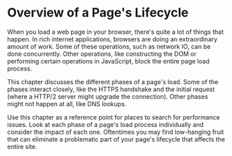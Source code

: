 # Overview of a Page's Lifecycle

When you load a web page in your browser, there's quite a lot of things that happen. In rich internet applications, browsers are doing an extraordinary amount of work. Some of these operations, such as network IO, can be done concurrently. Other operations, like constructing the DOM or performing certain operations in JavaScript, block the entire page load process.

This chapter discusses the different phases of a page's load. Some of the phases interact closely, like the HTTPS handshake and the initial request (where a HTTP/2 server might upgrade the connection). Other phases might not happen at all, like DNS lookups.

Use this chapter as a reference point for places to search for performance issues. Look at each phase of a page's load process individually and consider the impact of each one. Oftentimes you may find low-hanging fruit that can eliminate a problematic part of your page's lifecycle that affects the entire site.
